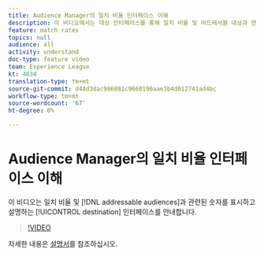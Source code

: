 ```yaml
---
title: Audience Manager의 일치 비율 인터페이스 이해
description: 이 비디오에서는 대상 인터페이스를 통해 일치 비율 및 어드레서블 대상과 연관된 숫자를 표시하고 설명합니다.
feature: match rates
topics: null
audience: all
activity: understand
doc-type: feature video
team: Experience League
kt: 4034
translation-type: tm+mt
source-git-commit: d44d3dac986881c9660190aae3b4d012741ad4bc
workflow-type: tm+mt
source-wordcount: '67'
ht-degree: 0%

---
```



# Audience Manager의 일치 비율 인터페이스 이해

이 비디오는 일치 비율 및 [!DNL addressable audiences]과 관련된 숫자를 표시하고 설명하는 [!UICONTROL destination] 인터페이스를 안내합니다.

>[!VIDEO](https://video.tv.adobe.com/v/29831/?quality=12)

자세한 내용은 [설명서](https://docs.adobe.com/help/en/audience-manager/user-guide/features/addressable-audiences.html)를 참조하십시오.
